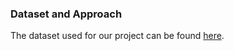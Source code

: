 ### Dataset and Approach
The dataset used for our project can be found [here](https://ourworldindata.org/coronavirus/country/united-states?country=~USA).

